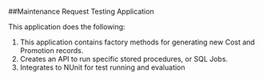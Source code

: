 ##Maintenance Request Testing Application

This application does the following:

1. This application contains factory methods for generating new Cost and Promotion records.
2. Creates an API to run specific stored procedures, or SQL Jobs.
3. Integrates to NUnit for test running and evaluation
